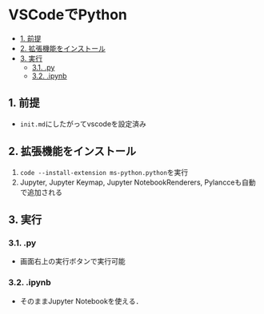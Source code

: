 # VSCodeでPython
- [1. 前提](#1-前提)
- [2. 拡張機能をインストール](#2-拡張機能をインストール)
- [3. 実行](#3-実行)
  - [3.1. .py](#31-py)
  - [3.2. .ipynb](#32-ipynb)


## 1. 前提
- `init.md`にしたがってvscodeを設定済み

## 2. 拡張機能をインストール
1. `code --install-extension ms-python.python`を実行
2. Jupyter, Jupyter Keymap, Jupyter NotebookRenderers, Pylancceも自動で追加される

## 3. 実行
### 3.1. .py
- 画面右上の実行ボタンで実行可能
### 3.2. .ipynb
- そのままJupyter Notebookを使える．